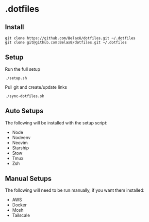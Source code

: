 # .dotfiles


## Install
```
git clone https://github.com/Belax8/dotfiles.git ~/.dotfiles
git clone git@github.com:Belax8/dotfiles.git ~/.dotfiles
```


## Setup
Run the full setup
```
./setup.sh
```

Pull git and create/update links
```
./sync-dotfiles.sh
```


## Auto Setups
The following will be installed with the setup script:
 * Node
 * Nodeenv
 * Neovim
 * Starship
 * Stow
 * Tmux
 * Zsh


## Manual Setups
The following will need to be run manually, if you want them installed:
 * AWS
 * Docker
 * Mosh
 * Tailscale
